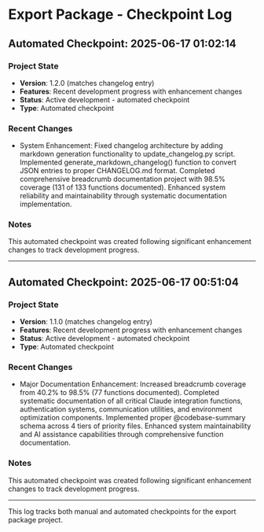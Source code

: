 # Export Package - Checkpoint Log

## Automated Checkpoint: 2025-06-17 01:02:14

### Project State
- **Version**: 1.2.0 (matches changelog entry)
- **Features**: Recent development progress with enhancement changes
- **Status**: Active development - automated checkpoint
- **Type**: Automated checkpoint

### Recent Changes
- System Enhancement: Fixed changelog architecture by adding markdown generation functionality to update_changelog.py script. Implemented generate_markdown_changelog() function to convert JSON entries to proper CHANGELOG.md format. Completed comprehensive breadcrumb documentation project with 98.5% coverage (131 of 133 functions documented). Enhanced system reliability and maintainability through systematic documentation implementation.

### Notes
This automated checkpoint was created following significant enhancement changes to track development progress.

---


## Automated Checkpoint: 2025-06-17 00:51:04

### Project State
- **Version**: 1.1.0 (matches changelog entry)
- **Features**: Recent development progress with enhancement changes
- **Status**: Active development - automated checkpoint
- **Type**: Automated checkpoint

### Recent Changes
- Major Documentation Enhancement: Increased breadcrumb coverage from 40.2% to 98.5% (77 functions documented). Completed systematic documentation of all critical Claude integration functions, authentication systems, communication utilities, and environment optimization components. Implemented proper @codebase-summary schema across 4 tiers of priority files. Enhanced system maintainability and AI assistance capabilities through comprehensive function documentation.

### Notes
This automated checkpoint was created following significant enhancement changes to track development progress.

---


This log tracks both manual and automated checkpoints for the export package project.


